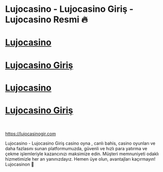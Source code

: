# Lujocasino - Lujocasino Giriş - Lujocasino Resmi 🔥 


# [Lujocasino ](https://lujocasinogir.com)
# [Lujocasino Giriş ](https://lujocasinogir.com)
# [Lujocasino ](https://lujocasinogir.com)
# [Lujocasino Giriş ](https://lujocasinogir.com)
<br>

https://lujocasinogir.com

Lujocasino - Lujocasino Giriş casino oyna , canlı bahis, casino oyunları ve daha fazlasını sunan platformumuzda, güvenli ve hızlı para yatırma ve çekme işlemleriyle kazancınızı maksimize edin. Müşteri memnuniyeti odaklı hizmetimizle her an yanınızdayız. Hemen üye olun, avantajları kaçırmayın!  Lujocasinon 🚀
